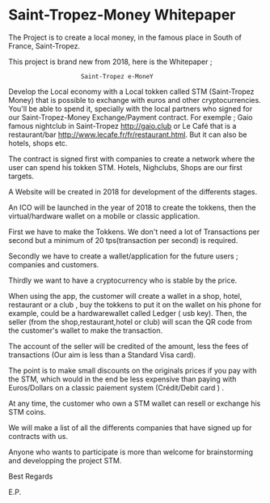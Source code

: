 # Saint-Tropez-Money Whitepaper

The Project is to create a local money, in the famous place in South of France, Saint-Tropez.

This project is brand new from 2018, here is the Whitepaper ; 

                        Saint-Tropez e-MoneY
        
Develop the Local economy with a Local tokken called STM (Saint-Tropez Money) that is possible to exchange with euros and other cryptocurrencies. You'll be able to spend it, specially with the local partners who signed for our Saint-Tropez-Money Exchange/Payment contract. For exemple ; Gaio famous nightclub in Saint-Tropez http://gaio.club or Le Café that is a restaurant/bar http://www.lecafe.fr/fr/restaurant.html. But it can also be hotels, shops etc.

The contract is signed first with companies to create a network where the user can spend his tokken STM.
Hotels, Nighclubs, Shops are our first targets.

A Website will be created in 2018 for development of the differents stages.

An ICO will be launched in the year of 2018 to create the tokkens, then the virtual/hardware wallet on a mobile or classic application.
 
First we have to make the Tokkens. We don't need a lot of Transactions per second but a minimum of 20 tps(transaction per second) is required.

Secondly we have to create a wallet/application for the future users ; companies and customers.

Thirdly we want to have a cryptocurrency who is stable by the price.

When using the app, the customer will create a wallet in a shop, hotel, restaurant or a club , buy the tokkens to put it on the wallet on his phone for example, could be a  hardwarewallet called Ledger ( usb key). Then, the seller (from the shop,restaurant,hotel or club) will scan the QR code from the customer's wallet to make the transaction.

The account of the seller will be credited of the amount, less the fees of transactions (Our aim is less than a Standard Visa card).

The point is to make small discounts on the originals prices if you pay with the STM, which would in the end be less expensive than paying with Euros/Dollars on a classic paiement system (Crédit/Debit card ) .

At any time, the customer who own a STM wallet can resell or exchange his STM coins.

We will make a list of all the differents companies that have signed up for contracts with us.

Anyone who wants to participate is more than welcome for brainstorming and developping the project STM.

 Best Regards
 
 E.P.
